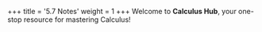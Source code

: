 +++
title = '5.7 Notes'
weight = 1
+++
Welcome to **Calculus Hub**, your one-stop resource for mastering Calculus!
